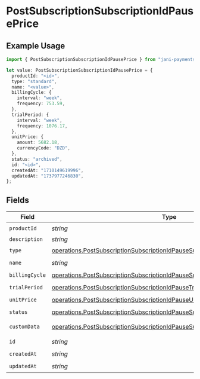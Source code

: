 # PostSubscriptionSubscriptionIdPausePrice

## Example Usage

```typescript
import { PostSubscriptionSubscriptionIdPausePrice } from "jani-payments/models/operations";

let value: PostSubscriptionSubscriptionIdPausePrice = {
  productId: "<id>",
  type: "standard",
  name: "<value>",
  billingCycle: {
    interval: "week",
    frequency: 753.59,
  },
  trialPeriod: {
    interval: "week",
    frequency: 1076.17,
  },
  unitPrice: {
    amount: 5682.18,
    currencyCode: "DZD",
  },
  status: "archived",
  id: "<id>",
  createdAt: "1710149619996",
  updatedAt: "1737977246830",
};
```

## Fields

| Field                                                                                                                                                                        | Type                                                                                                                                                                         | Required                                                                                                                                                                     | Description                                                                                                                                                                  |
| ---------------------------------------------------------------------------------------------------------------------------------------------------------------------------- | ---------------------------------------------------------------------------------------------------------------------------------------------------------------------------- | ---------------------------------------------------------------------------------------------------------------------------------------------------------------------------- | ---------------------------------------------------------------------------------------------------------------------------------------------------------------------------- |
| `productId`                                                                                                                                                                  | *string*                                                                                                                                                                     | :heavy_check_mark:                                                                                                                                                           | N/A                                                                                                                                                                          |
| `description`                                                                                                                                                                | *string*                                                                                                                                                                     | :heavy_minus_sign:                                                                                                                                                           | N/A                                                                                                                                                                          |
| `type`                                                                                                                                                                       | [operations.PostSubscriptionSubscriptionIdPauseSubscriptionType](../../models/operations/postsubscriptionsubscriptionidpausesubscriptiontype.md)                             | :heavy_check_mark:                                                                                                                                                           | N/A                                                                                                                                                                          |
| `name`                                                                                                                                                                       | *string*                                                                                                                                                                     | :heavy_check_mark:                                                                                                                                                           | N/A                                                                                                                                                                          |
| `billingCycle`                                                                                                                                                               | [operations.PostSubscriptionSubscriptionIdPauseSubscriptionBillingCycle](../../models/operations/postsubscriptionsubscriptionidpausesubscriptionbillingcycle.md)             | :heavy_check_mark:                                                                                                                                                           | N/A                                                                                                                                                                          |
| `trialPeriod`                                                                                                                                                                | [operations.PostSubscriptionSubscriptionIdPauseTrialPeriod](../../models/operations/postsubscriptionsubscriptionidpausetrialperiod.md)                                       | :heavy_check_mark:                                                                                                                                                           | N/A                                                                                                                                                                          |
| `unitPrice`                                                                                                                                                                  | [operations.PostSubscriptionSubscriptionIdPauseUnitPrice](../../models/operations/postsubscriptionsubscriptionidpauseunitprice.md)                                           | :heavy_check_mark:                                                                                                                                                           | N/A                                                                                                                                                                          |
| `status`                                                                                                                                                                     | [operations.PostSubscriptionSubscriptionIdPauseSubscriptionResponse200Status](../../models/operations/postsubscriptionsubscriptionidpausesubscriptionresponse200status.md)   | :heavy_check_mark:                                                                                                                                                           | N/A                                                                                                                                                                          |
| `customData`                                                                                                                                                                 | [operations.PostSubscriptionSubscriptionIdPauseSubscriptionResponseCustomData](../../models/operations/postsubscriptionsubscriptionidpausesubscriptionresponsecustomdata.md) | :heavy_minus_sign:                                                                                                                                                           | Any valid JSON value                                                                                                                                                         |
| `id`                                                                                                                                                                         | *string*                                                                                                                                                                     | :heavy_check_mark:                                                                                                                                                           | N/A                                                                                                                                                                          |
| `createdAt`                                                                                                                                                                  | *string*                                                                                                                                                                     | :heavy_check_mark:                                                                                                                                                           | N/A                                                                                                                                                                          |
| `updatedAt`                                                                                                                                                                  | *string*                                                                                                                                                                     | :heavy_check_mark:                                                                                                                                                           | N/A                                                                                                                                                                          |